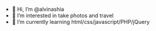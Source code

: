 - 👋 Hi, I’m @alvinashia
- 👀 I’m interested in take photos and travel
- 🌱 I’m currently learning html/css/javascript/PHP/jQuery

<!---
alvinashia/alvinashia is a ✨ special ✨ repository because its `README.md` (this file) appears on your GitHub profile.
You can click the Preview link to take a look at your changes.
--->
